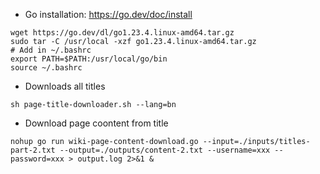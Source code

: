 - Go installation: https://go.dev/doc/install

```
wget https://go.dev/dl/go1.23.4.linux-amd64.tar.gz
sudo tar -C /usr/local -xzf go1.23.4.linux-amd64.tar.gz
# Add in ~/.bashrc
export PATH=$PATH:/usr/local/go/bin
source ~/.bashrc
```

- Downloads all titles
```
sh page-title-downloader.sh --lang=bn
```

- Download page coontent from title
```
nohup go run wiki-page-content-download.go --input=./inputs/titles-part-2.txt --output=./outputs/content-2.txt --username=xxx --password=xxx > output.log 2>&1 &
```
